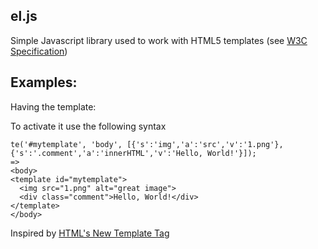 ## el.js

Simple Javascript library used to work with HTML5 templates	
(see [W3C Specification](https://dvcs.w3.org/hg/webcomponents/raw-file/tip/spec/templates/index.html)) 
 
## Examples: 
	
Having the template: 
 
<template id="mytemplate"> 
  <img src="" alt="great image"> 
  <div class="comment"></div> 
</template> 
 
To activate it use the following syntax 
 
	te('#mytemplate', 'body', [{'s':'img','a':'src','v':'1.png'},{'s':'.comment','a':'innerHTML','v':'Hello, World!'}]); 
    => 
    <body> 
    <template id="mytemplate"> 
      <img src="1.png" alt="great image"> 
      <div class="comment">Hello, World!</div> 
    </template> 
    </body> 

Inspired by [HTML's New Template Tag](http://www.html5rocks.com/en/tutorials/webcomponents/template/)